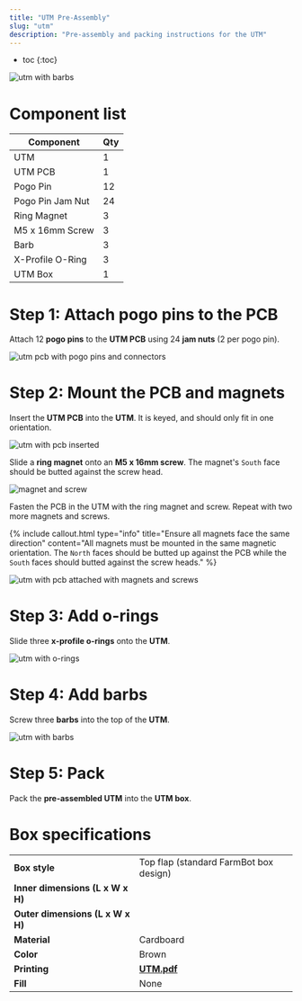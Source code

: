 ```yaml
---
title: "UTM Pre-Assembly"
slug: "utm"
description: "Pre-assembly and packing instructions for the UTM"
---
```


* toc
{:toc}


![utm with barbs](_images/utm_with_barbs.png)

# Component list

|Component                     |Qty  |
|------------------------------|-----|
|UTM                           |1
|UTM PCB                       |1
|Pogo Pin                      |12
|Pogo Pin Jam Nut              |24
|Ring Magnet                   |3
|M5 x 16mm Screw               |3
|Barb                          |3
|X-Profile O-Ring              |3
|UTM Box                       |1

# Step 1: Attach pogo pins to the PCB

Attach 12 **pogo pins** to the **UTM PCB** using 24 **jam nuts** (2 per pogo pin).

![utm pcb with pogo pins and connectors](_images/utm_pcb_with_pogo_pins_and_connectors.png)

# Step 2: Mount the PCB and magnets

Insert the **UTM PCB** into the **UTM**. It is keyed, and should only fit in one orientation.

![utm with pcb inserted](_images/utm_with_pcb_inserted.png)

Slide a **ring magnet** onto an **M5 x 16mm screw**. The magnet's `South` face should be butted against the screw head.

![magnet and screw](_images/magnet_and_screw.png)

Fasten the PCB in the UTM with the ring magnet and screw. Repeat with two more magnets and screws.

{%
include callout.html
type="info"
title="Ensure all magnets face the same direction"
content="All magnets must be mounted in the same magnetic orientation. The `North` faces should be butted up against the PCB while the `South` faces should butted against the screw heads."
%}

![utm with pcb attached with magnets and screws](_images/utm_with_pcb_attached_with_magnets_and_screws.png)

# Step 3: Add o-rings

Slide three **x-profile o-rings** onto the **UTM**.

![utm with o-rings](_images/utm_with_o-rings.png)

# Step 4: Add barbs

Screw three **barbs** into the top of the **UTM**.

![utm with barbs](_images/utm_with_barbs.png)

# Step 5: Pack

Pack the **pre-assembled UTM** into the **UTM box**.

# Box specifications

|                                |                              |
|--------------------------------|------------------------------|
|**Box style**                   |Top flap (standard FarmBot box design)
|**Inner dimensions (L x W x H)**|
|**Outer dimensions (L x W x H)**|
|**Material**                    |Cardboard
|**Color**                       |Brown
|**Printing**                    |**[UTM.pdf](http://docs.farm.bot)** <i class="fa fa-file-pdf-o">
|**Fill**                        |None

